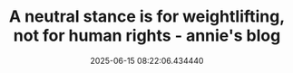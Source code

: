 ---
date: 2025-06-15 08:22:06.434440
link:
  source: web
  source_url: https://roytang.net
  text: A neutral stance is for weightlifting, not for human rights - annie's blog
  url: https://anniemueller.com/posts/a-neutral-stance-is-for-weightlifting-not-for-human-rights
source: web
syndicated:
- type: mastodon
  url: https://indieweb.social/users/roytang/statuses/114686409255480607
title: A neutral stance is for weightlifting, not for human rights - annie's blog
---